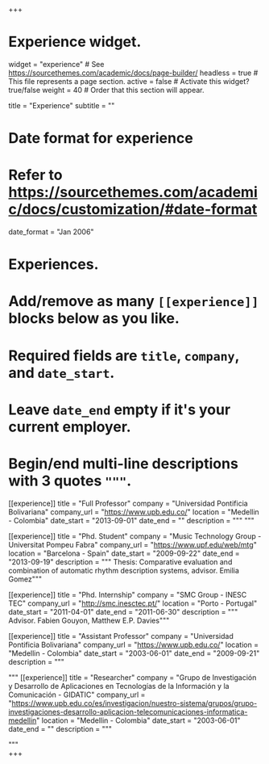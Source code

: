 +++
# Experience widget.
widget = "experience"  # See https://sourcethemes.com/academic/docs/page-builder/
headless = true  # This file represents a page section.
active = false  # Activate this widget? true/false
weight = 40  # Order that this section will appear.

title = "Experience"
subtitle = ""

# Date format for experience
#   Refer to https://sourcethemes.com/academic/docs/customization/#date-format
date_format = "Jan 2006"

# Experiences.
#   Add/remove as many `[[experience]]` blocks below as you like.
#   Required fields are `title`, `company`, and `date_start`.
#   Leave `date_end` empty if it's your current employer.
#   Begin/end multi-line descriptions with 3 quotes `"""`.

[[experience]]
  title = "Full Professor"
  company = "Universidad Pontificia Bolivariana"
  company_url = "https://www.upb.edu.co/"
  location = "Medellin - Colombia"
  date_start = "2013-09-01"
  date_end = ""
  description = """ """


[[experience]]
  title = "Phd. Student"
  company = "Music Technology Group - Universitat Pompeu Fabra"
  company_url = "https://www.upf.edu/web/mtg"
  location = "Barcelona - Spain"
  date_start = "2009-09-22"
  date_end = "2013-09-19"
  description = """
  Thesis: Comparative evaluation and combination of automatic rhythm description systems, 
   advisor. Emilia Gomez"""

[[experience]]
  title = "Phd. Internship"
  company = "SMC Group - INESC TEC"
  company_url = "http://smc.inesctec.pt/"
  location = "Porto - Portugal"
  date_start = "2011-04-01"
  date_end = "2011-06-30"
  description = """
 Advisor. Fabien Gouyon, Matthew E.P. Davies"""   

[[experience]]
  title = "Assistant Professor"
  company = "Universidad Pontificia Bolivariana"
  company_url = "https://www.upb.edu.co/"
  location = "Medellin - Colombia"
  date_start = "2003-06-01"
  date_end = "2009-09-21"
  description = """
 
  """
[[experience]]
  title = "Researcher"
  company = "Grupo de Investigación y Desarrollo de Aplicaciones en Tecnologías de la Información y la Comunicación - GIDATIC"
  company_url = "https://www.upb.edu.co/es/investigacion/nuestro-sistema/grupos/grupo-investigaciones-desarrollo-aplicacion-telecomunicaciones-informatica-medellin"
  location = "Medellin - Colombia"
  date_start = "2003-06-01"
  date_end = ""
  description = """
 
  """  
+++
